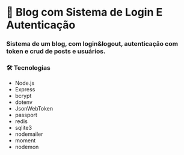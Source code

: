 # 🚀 Blog com Sistema de Login E Autenticação

### Sistema de um blog, com login&logout, autenticação com token e crud de posts e usuários.

### 🛠 Tecnologias 

* Node.js
* Express
* bcrypt
* dotenv
* JsonWebToken
* passport
* redis
* sqlite3
* nodemailer
* moment
* nodemon
